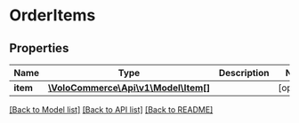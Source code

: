 # OrderItems

## Properties
Name | Type | Description | Notes
------------ | ------------- | ------------- | -------------
**item** | [**\VoloCommerce\Api\v1\Model\Item[]**](Item.md) |  | [optional] 

[[Back to Model list]](../README.md#documentation-for-models) [[Back to API list]](../README.md#documentation-for-api-endpoints) [[Back to README]](../README.md)


